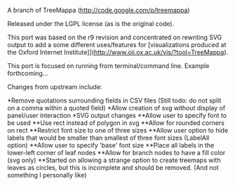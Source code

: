 A branch of TreeMappa (http://code.google.com/p/treemappa)

Released under the LGPL license (as is the original code).

This port was based on the r9 revision and concentrated on rewriting SVG output to add a some different uses/features for [visualizations produced at the Oxford Internet Institute]](http://www.oii.ox.ac.uk/vis/?tool=TreeMappa).

This port is focused on running from terminal/command line. Example forthcoming...

Changes from upstream include:

*Remove quotations surrounding fields in CSV files (Still todo: do not split on a comma within a quoted field)
*Allow creation of svg without display of panel/user interaction
*SVG output changes
**Allow user to specify font to be used
**Use rect instead of polygon in svg
**Allow for rounded corners on rect
**Restrict font size to one of three sizes
**Allow user option to hide labels that would be smaller than smallest of three font sizes (LabelAll option)
**Allow user to specify 'base' font size
**Place all labels in the lower-left corner of leaf nodes
**Allow for branch nodes to have a fill color (svg only)
**Started on allowing a strange option to create treemaps with leaves as circles, but this is incomplete and should be removed. (And not something I personally like)


